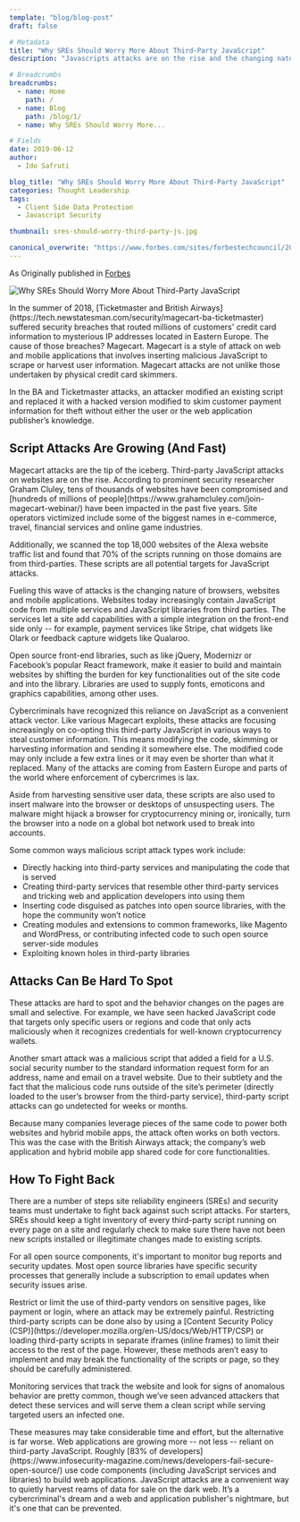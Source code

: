 ```yaml
---
template: "blog/blog-post"
draft: false

# Metadata
title: "Why SREs Should Worry More About Third-Party JavaScript"
description: "Javascripts attacks are on the rise and the changing nature of websites & mobile applications is fueling it. These javascript attacks are hard to stop and the post provide solutions on how to fight back."

# Breadcrumbs
breadcrumbs:
  - name: Home
    path: /
  - name: Blog
    path: /blog/1/
  - name: Why SREs Should Worry More...

# Fields
date: 2019-06-12
author:
  - Ido Safruti

blog_title: "Why SREs Should Worry More About Third-Party JavaScript"
categories: Thought Leadership
tags:
  - Client Side Data Protection
  - Javascript Security

thumbnail: sres-should-worry-third-party-js.jpg

canonical_overwrite: "https://www.forbes.com/sites/forbestechcouncil/2019/06/12/why-sres-should-worry-more-about-third-party-javascript/#3c9f6fb2f525"
---
```


As Originally published in [Forbes](https://www.forbes.com/sites/forbestechcouncil/2019/06/12/why-sres-should-worry-more-about-third-party-javascript/#3c9f6fb2f525)

![Why SREs Should Worry More About Third-Party JavaScript](/assets/images/blog/sres-should-worry-third-party-js.jpg)<br>

<p>In the summer of 2018, [Ticketmaster and British Airways](https://tech.newstatesman.com/security/magecart-ba-ticketmaster) suffered security breaches that routed millions of customers' credit card information to mysterious IP addresses located in Eastern Europe. The cause of those breaches? Magecart. Magecart is a style of attack on web and mobile applications that involves inserting malicious JavaScript to scrape or harvest user information. Magecart attacks are not unlike those undertaken by physical credit card skimmers.</p>
<p>In the BA and Ticketmaster attacks, an attacker modified an existing script and replaced it with a hacked version modified to skim customer payment information for theft without either the user or the web application publisher’s knowledge.</p>

<h2>Script Attacks Are Growing (And Fast)</h2>

<p>Magecart attacks are the tip of the iceberg. Third-party JavaScript attacks on websites are on the rise. According to prominent security researcher Graham Cluley, tens of thousands of websites have been compromised and [hundreds of millions of people](https://www.grahamcluley.com/join-magecart-webinar/) have been impacted in the past five years. Site operators victimized include some of the biggest names in e-commerce, travel, financial services and online game industries.</p>

<p>Additionally, we scanned the top 18,000 websites of the Alexa website traffic list and found that 70% of the scripts running on those domains are from third-parties. These scripts are all potential targets for JavaScript attacks.</p>

<p>Fueling this wave of attacks is the changing nature of browsers, websites and mobile applications. Websites today increasingly contain JavaScript code from multiple services and JavaScript libraries from third parties. The services let a site add capabilities with a simple integration on the front-end side only -- for example, payment services like Stripe, chat widgets like Olark or feedback capture widgets like Qualaroo.</p>

<p>Open source front-end libraries, such as like jQuery, Modernizr or Facebook’s popular React framework, make it easier to build and maintain websites by shifting the burden for key functionalities out of the site code and into the library. Libraries are used to supply fonts, emoticons and graphics capabilities, among other uses.</p>

<p>Cybercriminals have recognized this reliance on JavaScript as a convenient attack vector. Like various Magecart exploits, these attacks are focusing increasingly on co-opting this third-party JavaScript in various ways to steal customer information. This means modifying the code, skimming or harvesting information and sending it somewhere else. The modified code may only include a few extra lines or it may even be shorter than what it replaced. Many of the attacks are coming from Eastern Europe and parts of the world where enforcement of cybercrimes is lax.</p>

<p>Aside from harvesting sensitive user data, these scripts are also used to insert malware into the browser or desktops of unsuspecting users. The malware might hijack a browser for cryptocurrency mining or, ironically, turn the browser into a node on a global bot network used to break into accounts.</p>

<p>Some common ways malicious script attack types work include:</p>

<ul>
  <li>Directly hacking into third-party services and manipulating the code that is served</li>
  
  <li>Creating third-party services that resemble other third-party services and tricking web and application developers into using them</li>
  
  <li>Inserting code disguised as patches into open source libraries, with the hope the community won’t notice</li>
  
  <li>Creating modules and extensions to common frameworks, like Magento and WordPress, or contributing infected code to such open source server-side modules</li>
  
  <li>Exploiting known holes in third-party libraries</li>
</ul>

<h2>Attacks Can Be Hard To Spot</h2>

<p>These attacks are hard to spot and the behavior changes on the pages are small and selective. For example, we have seen hacked JavaScript code that targets only specific users or regions and code that only acts maliciously when it recognizes credentials for well-known cryptocurrency wallets.</p>

<p>Another smart attack was a malicious script that added a field for a U.S. social security number to the standard information request form for an address, name and email on a travel website. Due to their subtlety and the fact that the malicious code runs outside of the site’s perimeter (directly loaded to the user’s browser from the third-party service), third-party script attacks can go undetected for weeks or months.</p>

<p>Because many companies leverage pieces of the same code to power both websites and hybrid mobile apps, the attack often works on both vectors. This was the case with the British Airways attack; the company’s web application and hybrid mobile app shared code for core functionalities.</p>

<h2>How To Fight Back</h2>

<p>There are a number of steps site reliability engineers (SREs) and security teams must undertake to fight back against such script attacks. For starters, SREs should keep a tight inventory of every third-party script running on every page on a site and regularly check to make sure there have not been new scripts installed or illegitimate changes made to existing scripts.</p>

<p>For all open source components, it's important to monitor bug reports and security updates. Most open source libraries have specific security processes that generally include a subscription to email updates when security issues arise.</p>

<p>Restrict or limit the use of third-party vendors on sensitive pages, like payment or login, where an attack may be extremely painful. Restricting third-party scripts can be done also by using a [Content Security Policy (CSP)](https://developer.mozilla.org/en-US/docs/Web/HTTP/CSP) or loading third-party scripts in separate iframes (inline frames) to limit their access to the rest of the page. However, these methods aren’t easy to implement and may break the functionality of the scripts or page, so they should be carefully administered.</p>

<p>Monitoring services that track the website and look for signs of anomalous behavior are pretty common, though we’ve seen advanced attackers that detect these services and will serve them a clean script while serving targeted users an infected one.</p>

<p>These measures may take considerable time and effort, but the alternative is far worse. Web applications are growing more -- not less -- reliant on third-party JavaScript. Roughly [83% of developers](https://www.infosecurity-magazine.com/news/developers-fail-secure-open-source/) use code components (including JavaScript services and libraries) to build web applications. JavaScript attacks are a convenient way to quietly harvest reams of data for sale on the dark web. It’s a cybercriminal's dream and a web and application publisher's nightmare, but it's one that can be prevented.</p>
